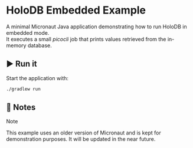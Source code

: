 # HoloDB Embedded Example

A minimal Micronaut Java application demonstrating how to run HoloDB in embedded mode.  
It executes a small *picocli* job that prints values retrieved from the in-memory database.

## :arrow_forward: Run it

Start the application with:

```bash
./gradlew run
```

## :memo: Notes

> [!NOTE]
> This example uses an older version of Micronaut and is kept for demonstration purposes.
> It will be updated in the near future.
